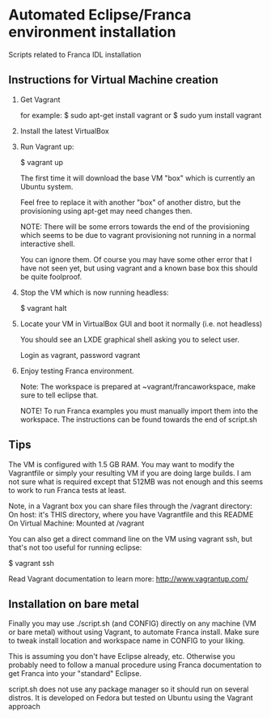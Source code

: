 Automated Eclipse/Franca environment installation
=================================================

Scripts related to Franca IDL installation

Instructions for Virtual Machine creation
-----------------------------------------

1. Get Vagrant

   for example:
   $ sudo apt-get install vagrant
    or
   $ sudo yum install vagrant

2. Install the latest VirtualBox

3. Run Vagrant up:

   $ vagrant up

   The first time it will download the base VM "box" which
   is currently an Ubuntu system.

   Feel free to replace it with another "box" of another 
   distro, but the provisioning using apt-get may need changes then.

   NOTE: There will be some errors towards the end of the provisioning
   which seems to be due to vagrant provisioning not running in a normal
   interactive shell.

   You can ignore them.  Of course you may have some other error that
   I have not seen yet, but using vagrant and a known base box this
   should be quite foolproof.

4. Stop the VM which is now running headless:

   $ vagrant halt

5. Locate your VM in VirtualBox GUI and boot it normally (i.e. not headless)

   You should see an LXDE graphical shell asking you to select user.

   Login as vagrant, password vagrant

6. Enjoy testing Franca environment.  

   Note: The workspace is prepared at ~vagrant/francaworkspace,
   make sure to tell eclipse that.

   NOTE! To run Franca examples you must manually import them into the
   workspace.  The instructions can be found towards the end of script.sh


Tips
----
   The VM is configured with 1.5 GB RAM.  You may want to modify the 
   Vagrantfile or simply your resulting VM if you are doing large builds.
   I am not sure what is required except that 512MB was not enough and
   this seems to work to run Franca tests at least.

   Note, in a Vagrant box you can share files through the /vagrant directory:
   On host: it's THIS directory, where you have Vagrantfile and this README
   On Virtual Machine:   Mounted at /vagrant

   You can also get a direct command line on the VM using vagrant ssh, but
   that's not too useful for running eclipse:

   $ vagrant ssh

   Read Vagrant documentation to learn more: http://www.vagrantup.com/

Installation on bare metal
--------------------------

Finally you may use ./script.sh (and CONFIG) directly on any machine (VM or
bare metal) without using Vagrant, to automate Franca install.  Make sure
to tweak install location and workspace name in CONFIG to your liking.

This is assuming you don't have Eclipse already, etc.  Otherwise
you probably need to follow a manual procedure using Franca documentation
to get Franca into your "standard" Eclipse.

script.sh does not use any package manager so it should run on several
distros. It is developed on Fedora but tested on Ubuntu using the
Vagrant approach
